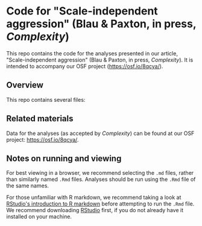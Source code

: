 # Code for "Scale-independent aggression" (Blau & Paxton, in press, *Complexity*)

This repo contains the code for the analyses presented in our article, 
"Scale-independent aggression" (Blau & Paxton, in press, *Complexity*). 
It is intended to accompany our OSF project (https://osf.io/8qcya/).

## Overview

This repo contains several files:

## Related materials

Data for the analyses (as accepted by *Complexity*) can be found at our OSF
project: https://osf.io/8qcya/.

## Notes on running and viewing

For best viewing in a browser, we recommend selecting the `.md` files, rather 
than similarly named `.Rmd` files. Analyses should be run using the `.Rmd` 
file of the same names.

For those unfamiliar with R markdown, we recommend taking a look at 
[RStudio's introduction to R markdown](http://rmarkdown.rstudio.com/) 
before attempting to run the `.Rmd` file. We recommend downloading
[RStudio](https://www.rstudio.com/) first, if you do not already have 
it installed on your machine.
